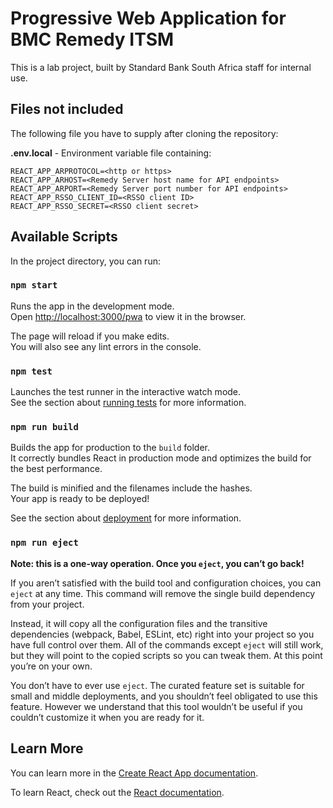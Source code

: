 # Progressive Web Application for BMC Remedy ITSM

This is a lab project, built by Standard Bank South Africa staff for internal use.

## Files **not** included

The following file you have to supply after cloning the repository:

**.env.local** - Environment variable file containing:
```
REACT_APP_ARPROTOCOL=<http or https>
REACT_APP_ARHOST=<Remedy Server host name for API endpoints>
REACT_APP_ARPORT=<Remedy Server port number for API endpoints>
REACT_APP_RSSO_CLIENT_ID=<RSSO client ID>
REACT_APP_RSSO_SECRET=<RSSO client secret>
```

## Available Scripts

In the project directory, you can run:

### `npm start`

Runs the app in the development mode.\
Open [http://localhost:3000/pwa](http://localhost:3000/pwa) to view it in the browser.

The page will reload if you make edits.\
You will also see any lint errors in the console.

### `npm test`

Launches the test runner in the interactive watch mode.\
See the section about [running tests](https://facebook.github.io/create-react-app/docs/running-tests) for more information.

### `npm run build`

Builds the app for production to the `build` folder.\
It correctly bundles React in production mode and optimizes the build for the best performance.

The build is minified and the filenames include the hashes.\
Your app is ready to be deployed!

See the section about [deployment](https://facebook.github.io/create-react-app/docs/deployment) for more information.

### `npm run eject`

**Note: this is a one-way operation. Once you `eject`, you can’t go back!**

If you aren’t satisfied with the build tool and configuration choices, you can `eject` at any time. This command will remove the single build dependency from your project.

Instead, it will copy all the configuration files and the transitive dependencies (webpack, Babel, ESLint, etc) right into your project so you have full control over them. All of the commands except `eject` will still work, but they will point to the copied scripts so you can tweak them. At this point you’re on your own.

You don’t have to ever use `eject`. The curated feature set is suitable for small and middle deployments, and you shouldn’t feel obligated to use this feature. However we understand that this tool wouldn’t be useful if you couldn’t customize it when you are ready for it.

## Learn More

You can learn more in the [Create React App documentation](https://facebook.github.io/create-react-app/docs/getting-started).

To learn React, check out the [React documentation](https://reactjs.org/).